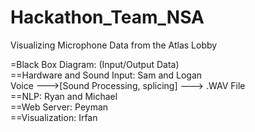 Hackathon_Team_NSA
==================

Visualizing Microphone Data from the Atlas Lobby 

=Black Box Diagram: (Input/Output Data) <br />
==Hardware and Sound Input: Sam and Logan <br />
Voice --->[Sound Processing, splicing] ---> .WAV File <br />
==NLP: Ryan and Michael <br />
==Web Server: Peyman <br />
==Visualization: Irfan <br />